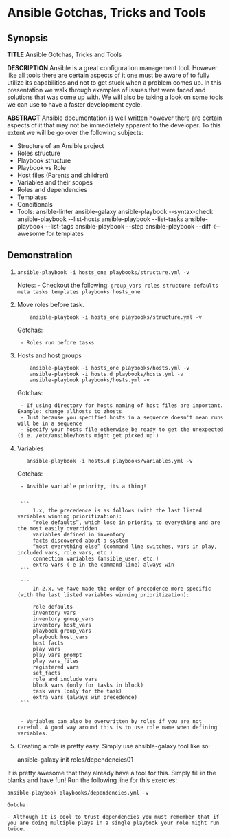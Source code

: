 # Ansible Gotchas, Tricks and Tools

## Synopsis

**TITLE** Ansible Gotchas, Tricks and Tools

**DESCRIPTION** Ansible is a great configuration management tool. However like all tools there are certain aspects of it one must be aware of to fully utilize its capabilities and not to get stuck when a problem comes up. In this presentation we walk through examples of issues that were faced and solutions that was come up with. We will also be taking a look on some tools we can use to have a faster development cycle.

**ABSTRACT** Ansible documentation is well written however there are certain aspects of it that may not be immediately apparent to the developer. To this extent we will be go over the following subjects:

- Structure of an Ansible project
- Roles structure
- Playbook structure
- Playbook vs Role
- Host files (Parents and children)
- Variables and their scopes
- Roles and dependencies
- Templates
- Conditionals
- Tools:
    ansible-linter
    ansible-galaxy
    ansible-playbook --syntax-check
    ansible-playbook --list-hosts
    ansible-playbook --list-tasks
    ansible-playbook --list-tags
    ansible-playbook --step
    ansible-playbook --diff <-- awesome for templates

## Demonstration

1. `ansible-playbook -i hosts_one playbooks/structure.yml -v`

    Notes:
        - Checkout the following:
        ```
            group_vars
            roles
                structure
                    defaults
                    meta
                    tasks
                    templates
            playbooks
            hosts_one
        ```
2. Move roles before task.
    ```
        ansible-playbook -i hosts_one playbooks/structure.yml -v
    ```
    Gotchas:

        - Roles run before tasks

3. Hosts and host groups
    ```
        ansible-playbook -i hosts_one playbooks/hosts.yml -v
        ansible-playbook -i hosts.d playbooks/hosts.yml -v
        ansible-playbook playbooks/hosts.yml -v
    ```
    Gotchas:

        - If using directory for hosts naming of host files are important. Example: change allhosts to zhosts
        - Just because you specified hosts in a sequence doesn't mean runs will be in a sequence
        - Specify your hosts file otherwise be ready to get the unexpected (i.e. /etc/ansible/hosts might get picked up!)

4. Variables
    ```
       ansible-playbook -i hosts.d playbooks/variables.yml -v
    ```
    Gotchas:

        - Ansible variable priority, its a thing!


        ```
            1.x, the precedence is as follows (with the last listed variables winning prioritization):
            “role defaults”, which lose in priority to everything and are the most easily overridden
            variables defined in inventory
            facts discovered about a system
            “most everything else” (command line switches, vars in play, included vars, role vars, etc.)
            connection variables (ansible_user, etc.)
            extra vars (-e in the command line) always win
        ```

        ```
            In 2.x, we have made the order of precedence more specific (with the last listed variables winning prioritization):

            role defaults
            inventory vars
            inventory group_vars
            inventory host_vars
            playbook group_vars
            playbook host_vars
            host facts
            play vars
            play vars_prompt
            play vars_files
            registered vars
            set_facts
            role and include vars
            block vars (only for tasks in block)
            task vars (only for the task)
            extra vars (always win precedence)
        ```


        - Variables can also be overwritten by roles if you are not careful. A good way around this is to use role name when defining variables.

5. Creating a role is pretty easy. Simply use ansible-galaxy tool like so:

    ansible-galaxy init roles/dependencies01

It is pretty awesome that they already have a tool for this. Simply fill in the blanks and have fun!
Run the following line for this exercies:

    ansible-playbook playbooks/dependencies.yml -v

    Gotcha:

    - Although it is cool to trust dependencies you must remember that if you are doing multiple plays in a single playbook your role might run twice.
